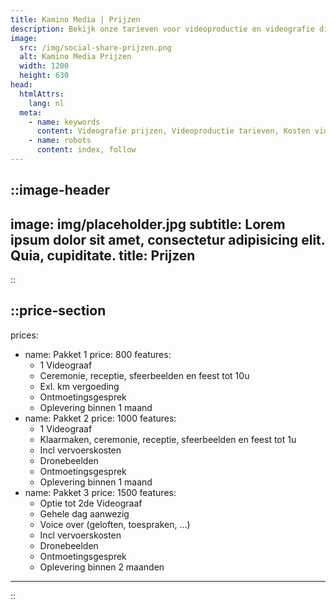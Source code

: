 ```yaml
---
title: Kamino Media | Prijzen
description: Bekijk onze tarieven voor videoproductie en videografie diensten. Betaalbare videograaf pakketten voor bruiloften, evenementen en bedrijfsvideo’s, passend bij elk budget.
image:
  src: /img/social-share-prijzen.png
  alt: Kamino Media Prijzen
  width: 1200
  height: 630
head:
  htmlAttrs:
    lang: nl
  meta:
    - name: keywords
      content: Videografie prijzen, Videoproductie tarieven, Kosten videograaf, Prijslijst videografie, Tarieven videodiensten, Budget videografie, Betaalbare videografie, Videograaf kosten, Videoproductie pakketten, Prijzen video-opnamen
    - name: robots
      content: index, follow
---
```


::image-header
---
image: img/placeholder.jpg
subtitle: Lorem ipsum dolor sit amet, consectetur adipisicing elit. Quia, cupiditate.
title: Prijzen
---
::

::price-section
---
prices:
  - name: Pakket 1
    price: 800
    features:
      - 1 Videograaf
      - Ceremonie, receptie, sfeerbeelden en feest tot 10u
      - Exl. km vergoeding
      - Ontmoetingsgesprek
      - Oplevering binnen 1 maand
  - name: Pakket 2
    price: 1000
    features:
      - 1 Videograaf
      - Klaarmaken, ceremonie, receptie, sfeerbeelden en feest tot 1u
      - Incl vervoerskosten
      - Dronebeelden
      - Ontmoetingsgesprek
      - Oplevering binnen 1 maand
  - name: Pakket 3
    price: 1500
    features:
      - Optie tot 2de Videograaf
      - Gehele dag aanwezig
      - Voice over (geloften, toespraken, ...)
      - Incl vervoerskosten
      - Dronebeelden
      - Ontmoetingsgesprek
      - Oplevering binnen 2 maanden
---
::
